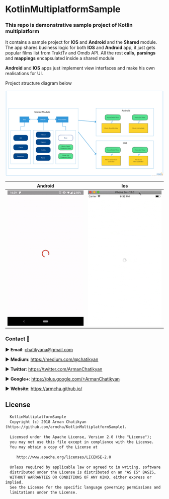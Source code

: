# KotlinMultiplatformSample

### This repo is demonstrative sample project of **Kotlin** multiplatform

It contains a sample project for **IOS** and **Android** and the **Shared** module.
The app shares business logic for both **IOS** and **Android** app, it just gets popular films list from TraktTv and Omdb API.
All the rest **calls**, **parsings** and **mappings** encapsulated inside a shared module

**Android** and **IOS** apps just implement view interfaces and make his own realisations for UI.

Project structure diagram below

![](diagram/structure.png)

| Android     | Ios     |
| :-------------: | :-------------: |
| <img src="diagram/android.gif" width="300"> | <img src="diagram/ios.gif" width="300">

### Contact :book:

:arrow_forward:  **Email**: chatikyana@gmail.com

:arrow_forward:  **Medium**: https://medium.com/@chatikyan

:arrow_forward:  **Twitter**: https://twitter.com/ArmanChatikyan

:arrow_forward:  **Google+**: https://plus.google.com/+ArmanChatikyan

:arrow_forward:  **Website**: https://armcha.github.io/

License
--------

      KotlinMultiplatformSample
      Copyright (c) 2018 Arman Chatikyan (https://github.com/armcha/KotlinMultiplatformSample).

      Licensed under the Apache License, Version 2.0 (the "License");
      you may not use this file except in compliance with the License.
      You may obtain a copy of the License at

         http://www.apache.org/licenses/LICENSE-2.0

      Unless required by applicable law or agreed to in writing, software
      distributed under the License is distributed on an "AS IS" BASIS,
      WITHOUT WARRANTIES OR CONDITIONS OF ANY KIND, either express or implied.
      See the License for the specific language governing permissions and
      limitations under the License.
 
